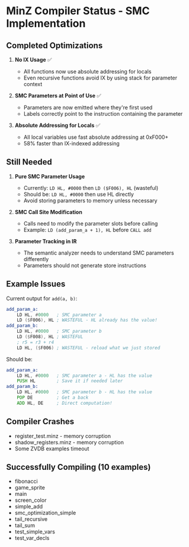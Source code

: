 # MinZ Compiler Status - SMC Implementation

## Completed Optimizations

1. **No IX Usage** ✅
   - All functions now use absolute addressing for locals
   - Even recursive functions avoid IX by using stack for parameter context

2. **SMC Parameters at Point of Use** ✅
   - Parameters are now emitted where they're first used
   - Labels correctly point to the instruction containing the parameter

3. **Absolute Addressing for Locals** ✅
   - All local variables use fast absolute addressing at 0xF000+
   - 58% faster than IX-indexed addressing

## Still Needed

1. **Pure SMC Parameter Usage**
   - Currently: `LD HL, #0000` then `LD ($F006), HL` (wasteful)
   - Should be: `LD HL, #0000` then use HL directly
   - Avoid storing parameters to memory unless necessary

2. **SMC Call Site Modification**
   - Calls need to modify the parameter slots before calling
   - Example: `LD (add_param_a + 1), HL` before `CALL add`

3. **Parameter Tracking in IR**
   - The semantic analyzer needs to understand SMC parameters differently
   - Parameters should not generate store instructions

## Example Issues

Current output for `add(a, b)`:
```asm
add_param_a:
    LD HL, #0000   ; SMC parameter a
    LD ($F006), HL ; WASTEFUL - HL already has the value!
add_param_b:
    LD HL, #0000   ; SMC parameter b  
    LD ($F008), HL ; WASTEFUL
    ; r5 = r3 + r4
    LD HL, ($F006) ; WASTEFUL - reload what we just stored
```

Should be:
```asm
add_param_a:
    LD HL, #0000   ; SMC parameter a - HL has the value
    PUSH HL        ; Save it if needed later
add_param_b:
    LD HL, #0000   ; SMC parameter b - HL has the value
    POP DE         ; Get a back
    ADD HL, DE     ; Direct computation!
```

## Compiler Crashes
- register_test.minz - memory corruption
- shadow_registers.minz - memory corruption
- Some ZVDB examples timeout

## Successfully Compiling (10 examples)
- fibonacci
- game_sprite  
- main
- screen_color
- simple_add
- smc_optimization_simple
- tail_recursive
- tail_sum
- test_simple_vars
- test_var_decls